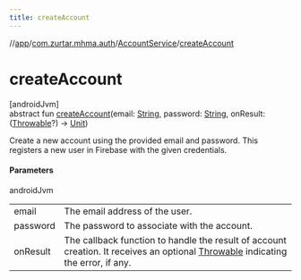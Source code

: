 ```yaml
---
title: createAccount
---
```

//[app](../../../index.html)/[com.zurtar.mhma.auth](../index.html)/[AccountService](index.html)/[createAccount](create-account.html)



# createAccount



[androidJvm]\
abstract fun [createAccount](create-account.html)(email: [String](https://kotlinlang.org/api/core/kotlin-stdlib/kotlin/-string/index.html), password: [String](https://kotlinlang.org/api/core/kotlin-stdlib/kotlin/-string/index.html), onResult: ([Throwable](https://kotlinlang.org/api/core/kotlin-stdlib/kotlin/-throwable/index.html)?) -&gt; [Unit](https://kotlinlang.org/api/core/kotlin-stdlib/kotlin/-unit/index.html))



Create a new account using the provided email and password. This registers a new user in Firebase with the given credentials.



#### Parameters


androidJvm

| | |
|---|---|
| email | The email address of the user. |
| password | The password to associate with the account. |
| onResult | The callback function to handle the result of account creation.     It receives an optional [Throwable](https://kotlinlang.org/api/core/kotlin-stdlib/kotlin/-throwable/index.html) indicating the error, if any. |




